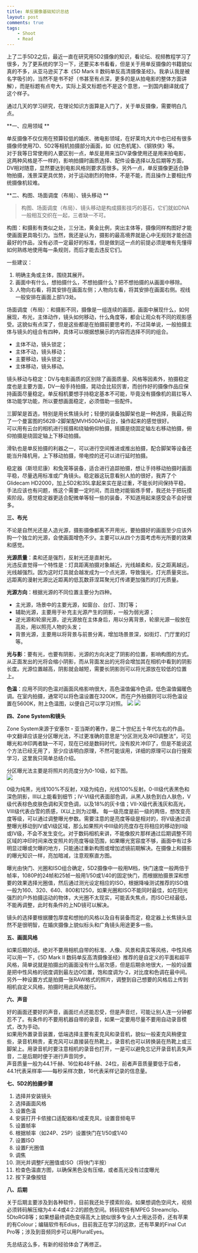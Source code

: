 ```yaml
--- 
title: 单反摄像基础知识总结
layout: post
comments: true
tags: 
    - Shoot
    - Read
---
```

上了二手5D2之后，最近一直在研究用5D2摄像的知识，看论坛、视频教程学习了很多，为了更系统的学习一下，还要买本书看看，但是关于用单反摄像的书籍貌似真的不多，从亚马逊买了本《5D Mark II 数码单反高清摄像圣经》。我承认我是被名字吸引的，当然不是书不好（书甚至有点深，更多的是从拍电影的整体方面讲解），而是标题有点夸大，实际上英文标题也不是这个意思，一到国内翻译就成了这个样子。

通过几天的学习研究，在理论知识方面算是入门了，关于单反摄像，需要明白几点。

**一、应用领域  **

单反摄像不仅仅用在预算较低的婚庆、微电影领域，在好莱坞大片中也已经有很多摄像师使用7D、5D2等相机拍摄部分画面，如《红色机尾》、《钢铁侠》等。  
对于我等日常使用的人要区别一点，单反是用来当DV录像使用还是用来拍电影，这两种风格是不一样的，影响拍摄时画质选择、配件设备选择以及后期等方面，DV相对随意，显然要达到电影风格则要求高很多。另外一点，单反摄像更适合静物拍摄，浅景深更具优势，对于运动剧烈的物体，不是不能，而且操作上要相比传统摄像机较难。

**二、构图、场面调度（布局）、镜头移动 ** 

>构图、场面调度（布局）、镜头移动是构成摄影技巧的基石，它们就如DNA一般相互交织在一起，三者缺一不可。

构图：和摄影有类似之处，三分法，黄金比例，突出主体等，摄像同样构图好才能使画面更具吸引力。当然，我还是认为，摄影的最高境界就是心中无规则才能创造最好的作品，没有必须一定最好的标准，但是做到这一点的前提必须是唯有先懂得如何熟练地使用每一条规则，而后才能去违反它们。  

一些建议：  

1. 明确主角或主体，围绕其展开。
2. 画面中有什么，想拍摄什么，不想拍摄什么？把不想拍摄的从画面中移除。
3. 人物向右看，将其安排在画面左侧；人物向左看，将其安排在画面右侧。视线一般安排在画面上部1/3处。

场面调度（布局）：和摄影不同，摄像是一组连续的画面，画面中展现什么，如何展现，布光，主体动作，镜头如何移动，什么角度等，都会让观众有不同的观影感受。这貌似有点深了，但是这些都是在拍摄前要思考的，不过简单说，一般拍摄主体与镜头的组合有四种，具体可以根据想展示的内容而选择不同的组合。

- 主体不动，镜头锁定；
- 主体不动，镜头移动；
- 主要移动，镜头锁定；
- 主体移动，镜头移动。

镜头移动与稳定：DV与电影画质的区别除了画面质量、风格等因素外，拍摄稳定度也是主要方面，DV一般手持拍摄，晃动会比较厉害，而创作好的摄像作品应保持画面尽量稳定。单反相机要想手持稳定基本不可能，毕竟没有摄像机的肩扛等人体功能学功能，所以要想画面稳定，必须借助一些配件。
  
三脚架是首选，特别是用长焦镜头时；轻便的装备独脚架也是一种选择，我最近购了一个曼富图的562B-2脚架配MVH500AH云台，操作起来的感觉很好。  
可以用有云台的相机进行摇摄和绕轴俯仰拍摄，摇摄是绕固定轴左右移动拍摄，俯仰拍摄是绕固定轴上下移动拍摄。

滑轨也是单反拍摄的利器之一，可以进行空间推进或推出拍摄，配合脚架等设备还能当升降机用，上下移动拍摄，带电控的还可以进行延时拍摄。

稳定器（斯坦尼康）和兔笼等装备，适合进行追踪拍摄，想让手持移动拍摄时画面平稳，尽量选用标准或广角镜头。稳定器这玩意看别人拍的很好，我弄了个Glidecam HD2000，加上5D2和35L拿起来实在是过重，不能长时间保持平稳，手法应该也有问题，练这个需要一定时间，而且绝对能锻炼手臂，我还处于把玩摸索阶段。感觉稳定器更适合配微单等轻一些的装备，不知道用起来感受会不会好很多。

**三、布光**

不论是自然光还是人造光源，摄影摄像都离不开用光，要拍摄好的画面至少应该外购一个独立的光源，会使画面增色不少。主要可以从四个方面考虑布光所要的效果和感觉。

**光源质量**：柔和还是强烈，反射光还是直射光。  
光违反直觉得一个特性是：灯具距离拍摄对象越近，光线越柔和，反之距离越远，光线越强烈。因为这时灯具就会越发成为一个点光源，导致强光，灯光质量突出。远距离的漫射光源比近距离的低瓦数菲涅耳聚光灯传递更加强烈的灯光质量。

**光源方向**：根据光源的不同位置主要分为四种。  

- 主光源，场景中的主要光源，如窗台、台灯、顶灯等；
- 辅助光源，主要用于补充主光源产生的阴影，一般为弱光源；
- 逆光源和轮廓光源，逆光源放在主体身后，用以分离背景，轮廓光源一般放在高处，用以照亮人物的头发；
- 背景光源，主要用以将背景与前景分离，增加场景景深，如街灯、门厅里的灯等。

**光与影**：要有光，也要有阴影，光源的方向决定了阴影的位置，影响构图的方式。从正面发出的光将会缩小阴影，而从背面发出的光将会增加其在相机中看到的阴影长度。光源位置越高，阴影就会越短，需要长阴影则可以将光源放在较低的位置上。

**色温**：应用不同的色温对画面风格影响很大，高色温值偏冷色调，低色温值偏暖色调。在室内拍摄，通常可以将色温设置在3200K，而在户外拍摄则可以将色温设置在5600K，附上色温图，以便自己可以学习对照。
![](/pic/2014/11-3/1.jpg)
![](/pic/2014/11-3/2.jpg)

**四、Zone System和镜头**

Zone System来源于安塞尔・亚当斯的著作，是二十世纪五十年代左右的作品，中文翻译应该是分区曝光法，不过更准确的意思是“分区测光及冲印调整法”，可见曝光和冲印两者缺一不可，现在已经是数码时代，没有胶片冲印了，但是不能说这个方法已经无用了，至少应该明白原理，不然可能误用，详细的原理可以自行搜索学习，这里我只简单总结介绍。

分区曝光法主要是将照片的亮度分为0-10级，如下图。  
![](/pic/2014/11-3/3.jpg)

0级为纯黑，光线100%不反射，X级为纯白，光线100%反射。0-III级代表黑色和深色阴影，III以上能看到细节；IV-VI级代表面部色调，从黑人肤色到白人肤色，V级代表棕色皮肤色调和天空色调，以及18%的灰卡值；VII-X级代表浅灰和高光，VIII级代表白雪的质感，IX以上则为过曝。
每一级亮度是前一级的两倍，想改变亮度等级，可以通过调整曝光参数。需要注意的是亮度等级是相对的，将V级通过调整曝光移动到IV或VI级区域，那么如果照片中III级的亮度存在将相应的移动到II级或IV级，不会不发生变化。对于数码相机来讲，不能像胶片那样通过后期调整不同区域的冲印时间来改变照片的亮度等级范围，如果曝光宽容度不够，画面中有过多明显过曝或欠曝的地方，只能通过重新构图或增加滤镜前期解决。在摄像上和摄影的曝光知识一样，亮加暗减，注意观察直方图。

曝光由快门、光圈和ISO组合确定，5D2摄像中一般用M档，快门速度一般两倍于帧率，1080P的24帧和25帧一般用1/50或1/40的固定快门，而根据拍摄景深和想要的效果选择光圈值，然后通过测光设定相应的ISO，根据降噪测试推荐的ISO值一般为160、320、640、800和1250，如果光圈和ISO不能同时最佳，如在阳光强烈的户外拍摄运动的物体，大光圈不太现实，可能丢失焦点，而ISO已经最低，不能再调整，此时有条件的上ND镜可以解决。

镜头的选择要根据腰包厚度和想拍的风格以及自有装备而定，稳定器上长焦镜头显然不是很明智，在婚庆摄像上貌似标头和广角镜头用途更多一些。

**五、画面风格**

如果后期的话，绝对不要用相机自带的标准、人像、风景和真实等风格，中性风格可以用一下，《5D Mark II 数码单反高清摄像圣经》推荐的是自定义的平面和超平风格，简单说就是拍摄出的画面没有什么层次感，但是后期余地很大，一般的设置是把中性风格的锐度调到最左边0位置，饱和度调为-2，对比度和色调在最中间。  
另外一种设置方式是拍摄一张RAW格式的照片，调整到自己想要的风格后上传到相机自定义风格，拍摄时用此风格就行。

**六、声音**

好的画面还要好的声音，画面烂点还能忍受，但是声音烂，可能让别人连一分钟都忍不了。有条件的不要用机器自带的录音，如果一定要用尽量不要用自动录音模式，改为手动。  
如果用外置录音装置，低端选择主要有麦克风和录音机，貌似一般麦克风稍便宜些，录音机稍贵，麦克风可以直接装在热靴上，录音机也可以转换装在热靴上或三脚架上。用录音机时要注意相机的录音也打开，一是可以避免忘记开录音机丢失声音，二是后期时便于进行声音同步。  
声音质量一般为44.1千赫、16位和48千赫、24位，前者声音质量要低于后者，44.1代表采样率——每秒采样次数，16代表采样记录的信息量。

**七、5D2的拍摄步骤**

1. 选择并安装镜头
2. 选择画面风格
3. 设置色温
4. 安装打开卡侬接口适配器和/或麦克风，设置音频电平
5. 设置帧率
6. 根据帧率（如24P、25P）设置快门在1/50或1/40
7. 设置ISO
8. 设置F光圈值
9. 调焦
10. 测光并调整F光圈值或ISO（将快门半按）
11. 检查色温直方图，以确保黑色没有压缩，或者高光没有过度曝光
12. 按下录像按钮

**八、后期**

关于后期主要涉及到各种软件，目前我还处于摸索阶段。如果想调色空间大，视频必须转码解压缩为4:4:4或4:2:2的颜色空间。转码软件有MPEG Streamclip、5DtoRGB等；如果想最终调色变得高大上貌似很多专业人士用达芬奇，还有苹果的有Colour；编辑软件有Edius，目前我正在学习的这款，还有苹果的Final Cut Pro等；涉及到音频同步可以用PluralEyes。

先总结这么多，有新的经验体会了再修正。


